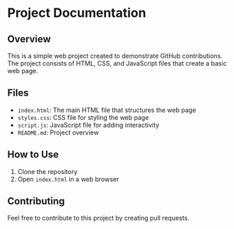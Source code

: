 # Project Documentation

## Overview
This is a simple web project created to demonstrate GitHub contributions. The project consists of HTML, CSS, and JavaScript files that create a basic web page.

## Files
- `index.html`: The main HTML file that structures the web page
- `styles.css`: CSS file for styling the web page
- `script.js`: JavaScript file for adding interactivity
- `README.md`: Project overview

## How to Use
1. Clone the repository
2. Open `index.html` in a web browser

## Contributing
Feel free to contribute to this project by creating pull requests.